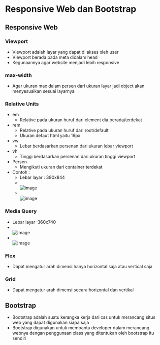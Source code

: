 # Responsive Web dan Bootstrap
## Responsive Web
### Viewport
- Viewport adalah layar yang dapat di akses oleh user
- Viewport berada pada meta didalam head
- Kegunaannya agar website menjadi lebih responsive
### max-width
- Agar ukuran max dalam persen dari ukuran layar jadi object akan menyesuaikan sesuai layarnya
### Relative Units
- em 
	-  Relative pada ukuran huruf dari element dia berada/terdekat 
- rem 
	- Relative pada ukuran huruf dari root/default 
	- Ukuran defaut html yaitu 16px
- vw 
	- Lebar berdasarkan persenan dari ukuran lebar viewport
- vh 
	- Tinggi berdasarkan persenan dari ukuran tinggi viewport
- Persen
	- Mengikuti ukuran dari container terdekat
- Contoh :
	- Lebar layar : 390x844
	- <br>![image](https://user-images.githubusercontent.com/85721388/195251848-a774d286-d039-45cd-b5ba-350f7c7038aa.png)
	- <br>![image](https://user-images.githubusercontent.com/85721388/195251826-eff8147c-e522-4112-b596-400edf1947dc.png)

### Media Query
- Lebar layar :360x740
- <br>![image](https://user-images.githubusercontent.com/85721388/195251878-91ca6e51-900c-4208-bff1-292aceb2eb17.png)
- <br>![image](https://user-images.githubusercontent.com/85721388/195251896-205a462f-a617-4a47-ae90-3cf640f5e746.png)
  
### Flex
- Dapat mengatur arah dimensi hanya horizontal saja atau vertical saja
### Grid 
- Dapat mengatur arah dimensi secara horizontal dan vertikal
## Bootstrap
- Bootstrap adalah suatu kerangka kerja dari css untuk merancang situs web yang dapat digunakan siapa saja 
- Bootstrap digunakan untuk membantu developer dalam merancang webnya dengan penggunaan class yang ditentukan oleh bootstrap itu sendiri


 
